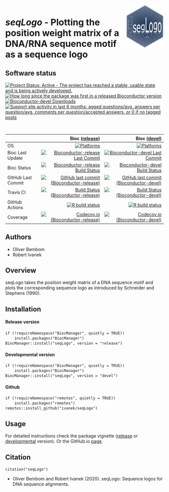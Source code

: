 <img src="vignettes/seqLogo-logo.png" align="right" alt="" width="120" />

# _seqLogo_ - Plotting the position weight matrix of a DNA/RNA sequence motif as a sequence logo

## Software status

<!-- badges: start -->
[![Project Status: Active - The project has reached a stable, usable state and is being actively developed.](http://www.repostatus.org/badges/latest/active.svg)](http://www.repostatus.org/#active)
[![How long since the package was first in a released Bioconductor version](https://bioconductor.org/shields/years-in-bioc/seqLogo.svg)](https://bioconductor.org/packages/seqLogo) 
[![Bioconductor-devel Downloads](https://bioconductor.org/shields/downloads/devel/seqLogo.svg)](https://bioconductor.org/packages/stats/bioc/seqLogo/)
[![Support site activity in last 6 months: agged questions/avg. answers per question/avg. comments per question/accepted answers, or 0 if no tagged posts](https://bioconductor.org/shields/posts/seqLogo.svg)](https://support.bioconductor.org/t/seqLogo/)
<!-- badges: end -->

&nbsp;

|                     | Bioc ([release](https://bioconductor.org/packages/release/bioc/html/seqLogo.html)) | Bioc ([devel](https://bioconductor.org/packages/devel/bioc/html/seqLogo.html)) |
|:--------------------|----------------------------------------------------------------------------:|--------------------------------------------------------------------------------:|
| OS                  | [![Platforms](https://bioconductor.org/shields/availability/release/seqLogo.svg)](https://bioconductor.org/checkResults/release/bioc-LATEST/seqLogo/) | [![Platforms](https://bioconductor.org/shields/availability/devel/seqLogo.svg)](https://bioconductor.org/checkResults/devel/bioc-LATEST/seqLogo/) |
| Bioc Last Update    | [![Bioconductor-release Last Commit](https://bioconductor.org/shields/lastcommit/release/bioc/seqLogo.svg)](https://bioconductor.org/checkResults/release/bioc-LATEST/seqLogo/) | [![Bioconductor-devel Last Commit](https://bioconductor.org/shields/lastcommit/devel/bioc/seqLogo.svg)](https://bioconductor.org/checkResults/devel/bioc-LATEST/seqLogo/) |
| Bioc Status         | [![Bioconductor-release Build Status](https://bioconductor.org/shields/build/release/bioc/seqLogo.svg)](https://bioconductor.org/checkResults/release/bioc-LATEST/seqLogo) | [![Bioconductor-devel Build Status](https://bioconductor.org/shields/build/devel/bioc/seqLogo.svg)](https://bioconductor.org/checkResults/devel/bioc-LATEST/seqLogo) |
| GitHub Last Commit  | [![GitHub last commit (Bioconductor-release)](https://img.shields.io/github/last-commit/ivanek/seqLogo/RELEASE_3_12)](https://github.com/ivanek/seqLogo/tree/RELEASE_3_12) | [![GitHub last commit (Bioconductor-devel)](https://img.shields.io/github/last-commit/ivanek/seqLogo/master)](https://github.com/ivanek/seqLogo/tree/master/) |
| Travis CI           | [![Build Status  (Bioconductor-release)](https://travis-ci.com/ivanek/seqLogo.svg?branch=RELEASE_3_12)](https://travis-ci.com/ivanek/seqLogo/branches) | [![Build Status (Bioconductor-devel)](https://travis-ci.com/ivanek/seqLogo.svg?branch=master)](https://travis-ci.com/ivanek/seqLogo) |
| GitHub Actions      | [![R build status](https://github.com/ivanek/seqLogo/workflows/R-CMD-check-bioc/badge.svg?branch=RELEASE_3_12)](https://github.com/ivanek/seqLogo/actions) | [![R build status](https://github.com/ivanek/seqLogo/workflows/R-CMD-check-bioc/badge.svg?branch=master)](https://github.com/ivanek/seqLogo/actions) |
| Coverage            | [![Codecov.io (Bioconductor-release)](https://codecov.io/github/ivanek/seqLogo/coverage.svg?branch=RELEASE_3_12)](https://codecov.io/gh/ivanek/seqLogo/branch/RELEASE_3_12) | [![Codecov.io (Bioconductor-devel)](https://codecov.io/github/ivanek/seqLogo/coverage.svg?branch=master)](https://codecov.io/github/ivanek/seqLogo) |

## Authors

- Oliver Bembom
- Robert Ivanek

## Overview

seqLogo takes the position weight matrix of a DNA sequence motif and plots 
the corresponding sequence logo as introduced by Schneider and Stephens (1990).

## Installation

#### Release version

```
if (!requireNamespace("BiocManager", quietly = TRUE))
    install.packages("BiocManager")
BiocManager::install("seqLogo", version = "release")
```

#### Developmental version

```
if (!requireNamespace("BiocManager", quietly = TRUE))
    install.packages("BiocManager")
BiocManager::install("seqLogo", version = "devel")
```

#### Github

```
if (!requireNamespace("remotes", quietly = TRUE))
    install.packages("remotes")
remotes::install_github("ivanek/seqLogo")
```

## Usage

For detailed instructions check the package vignette 
([release](https://bioconductor.org/packages/release/bioc/vignettes/seqLogo/inst/doc/seqLogo.pdf) 
or 
[developmental](https://bioconductor.org/packages/devel/bioc/vignettes/seqLogo/inst/doc/seqLogo.html) 
version). Or the GitHub.io [page](https://ivanek.github.io/seqLogo/).

## Citation 

```
citation("seqLogo")
```

- Oliver Bembom and Robert Ivanek (2020). seqLogo: Sequence logos for DNA sequence alignments.
